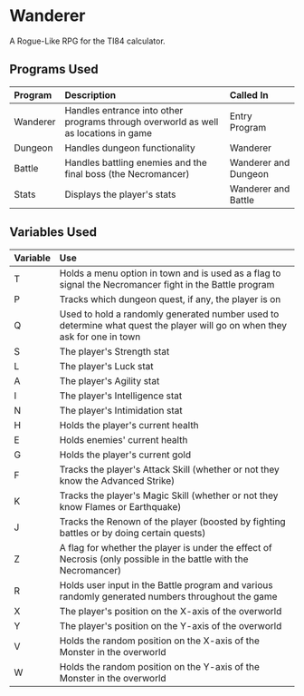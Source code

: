 # Wanderer
A Rogue-Like RPG for the TI84 calculator.

## Programs Used
Program|Description|Called In|
:------|:----------|:--------|
Wanderer|Handles entrance into other programs through overworld as well as locations in game|Entry Program
Dungeon|Handles dungeon functionality|Wanderer
Battle|Handles battling enemies and the final boss (the Necromancer)|Wanderer and Dungeon
Stats|Displays the player's stats|Wanderer and Battle

## Variables Used
Variable|Use|
:-------|:--|
T|Holds a menu option in town and is used as a flag to signal the Necromancer fight in the Battle program|
P|Tracks which dungeon quest, if any, the player is on|
Q|Used to hold a randomly generated number used to determine what quest the player will go on when they ask for one in town
S|The player's Strength stat
L|The player's Luck stat
A|The player's Agility stat
I|The player's Intelligence stat
N|The player's Intimidation stat
H|Holds the player's current health
E|Holds enemies' current health
G|Holds the player's current gold
F|Tracks the player's Attack Skill (whether or not they know the Advanced Strike)
K|Tracks the player's Magic Skill (whether or not they know Flames or Earthquake)
J|Tracks the Renown of the player (boosted by fighting battles or by doing certain quests)
Z|A flag for whether the player is under the effect of Necrosis (only possible in the battle with the Necromancer)
R|Holds user input in the Battle program and various randomly generated numbers throughout the game
X|The player's position on the X-axis of the overworld
Y|The player's position on the Y-axis of the overworld
V|Holds the random position on the X-axis of the Monster in the overworld
W|Holds the random position on the Y-axis of the Monster in the overworld
